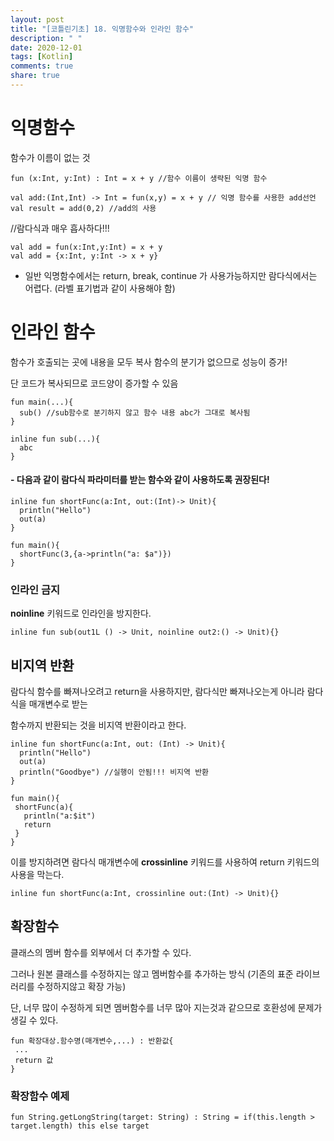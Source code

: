```yaml
---
layout: post
title: "[코틀린기초] 18. 익명함수와 인라인 함수"
description: " "
date: 2020-12-01
tags: [Kotlin]
comments: true
share: true
---   
```

  
# 익명함수

  함수가 이름이 없는 것
  
  ```
  fun (x:Int, y:Int) : Int = x + y //함수 이름이 생략된 익명 함수
  ```
  
  ```
  val add:(Int,Int) -> Int = fun(x,y) = x + y // 익명 함수를 사용한 add선언
  val result = add(0,2) //add의 사용
  ```
  
  //람다식과 매우 흡사하다!!!
  ```
  val add = fun(x:Int,y:Int) = x + y
  val add = {x:Int, y:Int -> x + y}
  
  ```
  
  - 일반 익명함수에서는 return, break, continue 가 사용가능하지만 람다식에서는 어렵다. (라벨 표기법과 같이 사용해야 함)
  
# 인라인 함수
  
  함수가 호출되는 곳에 내용을 모두 복사
  함수의 분기가 없으므로 성능이 증가!
  
  단 코드가 복사되므로 코드양이 증가할 수 있음
    
  ```
  fun main(...){
    sub() //sub함수로 분기하지 않고 함수 내용 abc가 그대로 복사됨
  }
  
  inline fun sub(...){
    abc
  }
  ```
  
  #### - 다음과 같이 람다식 파라미터를 받는 함수와 같이 사용하도록 권장된다!
  
  ```
  inline fun shortFunc(a:Int, out:(Int)-> Unit){
    println("Hello")
    out(a)
  }
  
  fun main(){
    shortFunc(3,{a->println("a: $a")})
  }
  ```
  
  ### 인라인 금지
  
  **noinline** 키워드로 인라인을 방지한다.
  
  ```
  inline fun sub(out1L () -> Unit, noinline out2:() -> Unit){}
  ```
  
## 비지역 반환

람다식 함수를 빠져나오려고 return을 사용하지만, 람다식만 빠져나오는게 아니라 람다식을 매개변수로 받는

함수까지 반환되는 것을 비지역 반환이라고 한다. 
  
 ```
 inline fun shortFunc(a:Int, out: (Int) -> Unit){
   println("Hello")
   out(a)
   println("Goodbye") //실행이 안됨!!! 비지역 반환
 }
 
 fun main(){
  shortFunc(a){
    println("a:$it")
    return
  }
 }
 ```
 
 이를 방지하려면 람다식 매개변수에 **crossinline** 키워드를 사용하여 return 키워드의 사용을 막는다.
 
 ```
 inline fun shortFunc(a:Int, crossinline out:(Int) -> Unit){}
 
 ```
 
 ## 확장함수
 
 클래스의 멤버 함수를 외부에서 더 추가할 수 있다.
 
 그러나 원본 클래스를 수정하지는 않고 멤버함수를 추가하는 방식 (기존의 표준 라이브러리를 수정하지않고 확장 가능)
 
 단, 너무 많이 수정하게 되면 멤버함수를 너무 많아 지는것과 같으므로 호환성에 문제가 생길 수 있다.
  
 ```
 fun 확장대상.함수명(매개변수,...) : 반환값{
  ...
  return 값
 }
 ```
 
 ### 확장함수 예제
 
 ```
 fun String.getLongString(target: String) : String = if(this.length > target.length) this else target
 ```
 
